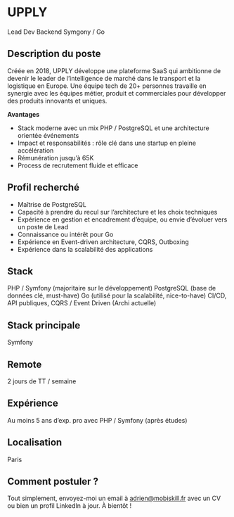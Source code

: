 # UPPLY
Lead Dev Backend Symgony / Go

## Description du poste
Créée en 2018, UPPLY développe une plateforme SaaS qui ambitionne de devenir le leader de l’intelligence de marché dans le transport et la logistique en Europe.
Une équipe tech de 20+ personnes travaille en synergie avec les équipes métier, produit et commerciales pour développer des produits innovants et uniques.

<b>Avantages</b>
- Stack moderne avec un mix PHP / PostgreSQL et une architecture orientée événements
- Impact et responsabilités : rôle clé dans une startup en pleine accélération
- Rémunération jusqu’à 65K
- Process de recrutement fluide et efficace

## Profil recherché
- Maîtrise de PostgreSQL
- Capacité à prendre du recul sur l’architecture et les choix techniques
- Expérience en gestion et encadrement d’équipe, ou envie d’évoluer vers un poste de Lead
- Connaissance ou intérêt pour Go
- Expérience en Event-driven architecture, CQRS, Outboxing
- Expérience dans la scalabilité des applications

## Stack
PHP / Symfony (majoritaire sur le développement)
PostgreSQL (base de données clé, must-have)
Go (utilisé pour la scalabilité, nice-to-have)
CI/CD, API publiques, CQRS / Event Driven (Archi actuelle)

## Stack principale
Symfony

## Remote
2 jours de TT / semaine

## Expérience
Au moins 5 ans d’exp. pro avec PHP / Symfony (après études)

## Localisation
Paris

## Comment postuler ?
Tout simplement, envoyez-moi un email à adrien@mobiskill.fr avec un CV ou bien un profil LinkedIn à jour. À bientôt !
